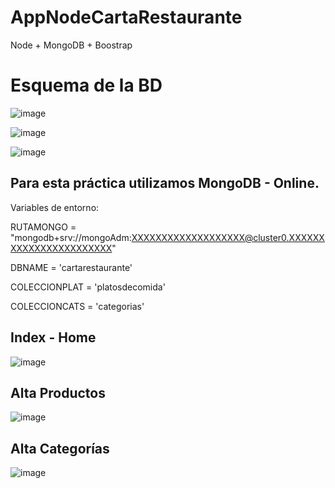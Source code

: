 # AppNodeCartaRestaurante
Node + MongoDB + Boostrap

# Esquema de la BD

![image](https://user-images.githubusercontent.com/114693314/201212868-10ee1444-e2ff-47cb-a941-34aa1bac1219.png)

![image](https://user-images.githubusercontent.com/114693314/201212938-e452478c-c9b0-4468-be82-c20dc14d4337.png)

![image](https://user-images.githubusercontent.com/114693314/201212998-998cfa4e-6eda-478f-8f31-c22c2cc86711.png)

## Para esta práctica utilizamos MongoDB - Online.

Variables de entorno:

RUTAMONGO = "mongodb+srv://mongoAdm:XXXXXXXXXXXXXXXXXXX@cluster0.XXXXXXXXXXXXXXXXXXXXXXX"

DBNAME = 'cartarestaurante'

COLECCIONPLAT = 'platosdecomida'

COLECCIONCATS = 'categorias'

## Index - Home

![image](https://user-images.githubusercontent.com/114693314/201213458-557e2c24-b126-4066-a5fa-52a12e2ce4f4.png)

## Alta Productos

![image](https://user-images.githubusercontent.com/114693314/201213653-2b4a1cd5-3084-47a5-b5cf-3ffc53c941b0.png)

## Alta Categorías

![image](https://user-images.githubusercontent.com/114693314/201213703-7047327f-17ef-4036-9d63-605ba0bfa625.png)
